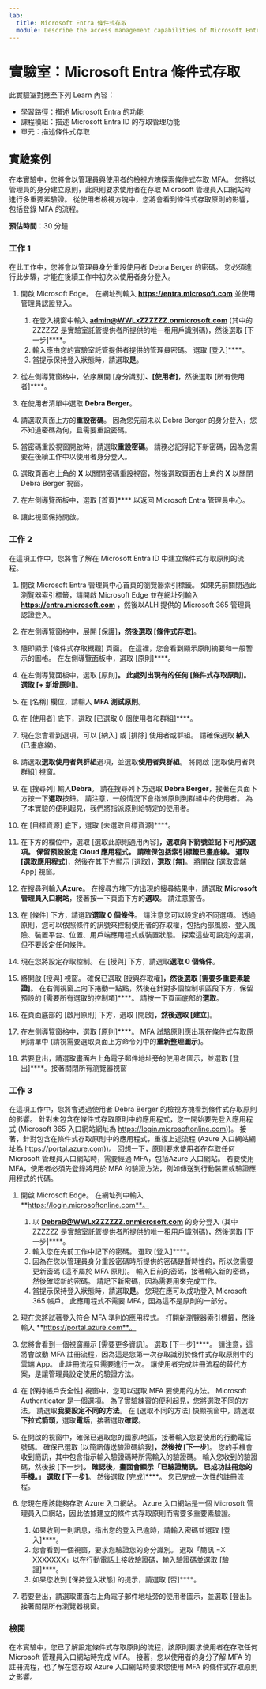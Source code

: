 ```yaml
---
lab:
  title: Microsoft Entra 條件式存取
  module: Describe the access management capabilities of Microsoft Entra ID
---
```


# 實驗室：Microsoft Entra 條件式存取

此實驗室對應至下列 Learn 內容：

- 學習路徑：描述 Microsoft Entra 的功能
- 課程模組：描述 Microsoft Entra ID 的存取管理功能
- 單元：描述條件式存取

## 實驗案例

在本實驗中，您將會以管理員與使用者的檢視方塊探索條件式存取 MFA。  您將以管理員的身分建立原則，此原則要求使用者在存取 Microsoft 管理員入口網站時進行多重要素驗證。  從使用者檢視方塊中，您將會看到條件式存取原則的影響，包括登錄 MFA 的流程。

**預估時間**：30 分鐘

### 工作 1

在此工作中，您將會以管理員身分重設使用者 Debra Berger 的密碼。  您必須進行此步驟，才能在後續工作中初次以使用者身分登入。

1. 開啟 Microsoft Edge。  在網址列輸入 **https://entra.microsoft.com** 並使用管理員認證登入。
    1. 在登入視窗中輸入 **admin@WWLxZZZZZZ.onmicrosoft.com** (其中的 ZZZZZZ  是實驗室託管提供者所提供的唯一租用戶識別碼)，然後選取 [下一步]****。
    1. 輸入應由您的實驗室託管提供者提供的管理員密碼。 選取 [登入]****。
    1. 當提示保持登入狀態時，請選取**是**。

1. 從左側導覽窗格中，依序展開 [身分識別]****、[使用者]****，然後選取 [所有使用者]****。

1. 在使用者清單中選取 **Debra Berger**。

1. 請選取頁面上方的**重設密碼**。 因為您先前未以 Debra Berger 的身分登入，您不知道密碼為何，且需要重設密碼。

1. 當密碼重設視窗開啟時，請選取**重設密碼**。  請務必記得記下新密碼，因為您需要在後續工作中以使用者身分登入。

1. 選取頁面右上角的 **X** 以關閉密碼重設視窗，然後選取頁面右上角的 **X** 以關閉 Debra Berger 視窗。

1. 在左側導覽面板中，選取 [首頁]**** 以返回 Microsoft Entra 管理員中心。

1. 讓此視窗保持開啟。

### 工作 2

在這項工作中，您將會了解在 Microsoft Entra ID 中建立條件式存取原則的流程。

1. 開啟 Microsoft Entra 管理員中心首頁的瀏覽器索引標籤。   如果先前關閉過此瀏覽器索引標籤，請開啟 Microsoft Edge 並在網址列輸入 **https://entra.microsoft.com** ，然後以ALH 提供的 Microsoft 365 管理員認證登入。

1. 在左側導覽窗格中，展開 [保護]****，然後選取 [條件式存取]****。

1. 隨即顯示 [條件式存取概觀] 頁面。  在這裡，您會看到顯示原則摘要和一般警示的圖格。  在左側導覽面板中，選取 [原則]****。

1. 在左側導覽面板中，選取 [原則]****。 此處列出現有的任何 [條件式存取原則]。 選取 [+ 新增原則]****。

1. 在 [名稱] 欄位，請輸入 **MFA 測試原則**。

1. 在 [使用者] 底下，選取 [已選取 0 個使用者和群組]****。

1. 現在您會看到選項，可以 [納入] 或 [排除] 使用者或群組。  請確保選取 **納入** (已畫底線)。

1. 請選取**選取使用者與群組**選項，並選取**使用者與群組**。  將開啟 [選取使用者與群組] 視窗。  

1. 在 [搜尋列] 輸入**Debra**。  請在搜尋列下方選取 **Debra Berger**，接著在頁面下方按一下**選取**按鈕。  請注意，一般情況下會指派原則到群組中的使用者。  為了本實驗的便利起見，我們將指派原則給特定的使用者。

1. 在 [目標資源] 底下，選取 [未選取目標資源]****。

1. 在下方的欄位中，選取 [選取此原則適用內容]****，選取向下箭號並記下可用的選項。  保留預設設定 **Cloud 應用程式**。  請確保**包括**索引標籤已畫底線。  選取 [選取應用程式]****，然後在其下方顯示 [選取]****，選取 [無]****。  將開啟 [選取雲端 App] 視窗。

1. 在搜尋列輸入**Azure**。  在搜尋方塊下方出現的搜尋結果中，請選取 **Microsoft 管理員入口網站**，接著按一下頁面下方的**選取**。  請注意警告。  

1. 在 [條件] 下方，請選取**選取 0 個條件**。  請注意您可以設定的不同選項。  透過原則，您可以依照條件的訊號來控制使用者的存取權，包括內部風險、登入風險、裝置平台、位置、用戶端應用程式或裝置狀態。  探索這些可設定的選項，但不要設定任何條件。

1. 現在您將設定存取控制。  在 [授與] 下方，請選取**選取 0 個條件**。

1. 將開啟 [授與] 視窗。  確保已選取 [授與存取權]****，然後選取 [需要多重要素驗證]****。 在右側視窗上向下捲動一點點，然後在針對多個控制項區段下方，保留預設的 [需要所有選取的控制項]****。  請按一下頁面底部的**選取**。

1. 在頁面底部的 [啟用原則] 下方，選取 [開啟]****，然後選取 [建立]****。

1. 在左側導覽窗格中，選取 [原則]****。 MFA 試驗原則應出現在條件式存取原則清單中 (請視需要選取頁面上方命令列中的**重新整理圖示**)。

1. 若要登出，請選取畫面右上角電子郵件地址旁的使用者圖示，並選取 [登出]****。接著關閉所有瀏覽器視窗

### 工作 3

在這項工作中，您將會透過使用者 Debra Berger 的檢視方塊看到條件式存取原則的影響。 針對未包含在條件式存取原則中的應用程式，您一開始要先登入應用程式 (Microsoft 365 入口網站網址為 https://login.microsoftonline.com))。  接著，針對包含在條件式存取原則中的應用程式，重複上述流程 (Azure 入口網站網址為 https://portal.azure.com))。  回想一下，原則要求使用者在存取任何 Microsoft 管理員入口網站時，需要經過 MFA，包括Azure 入口網站。  若要使用 MFA，使用者必須先登錄將用於 MFA 的驗證方法，例如傳送到行動裝置或驗證應用程式的代碼。

1. 開啟 Microsoft Edge。  在網址列中輸入 **https://login.microsoftonline.com**。
    1. 以 **DebraB@WWLxZZZZZZ.onmicrosoft.com** 的身分登入 (其中 ZZZZZZ 是實驗室託管提供者所提供的唯一租用戶識別碼)，然後選取 [下一步]****。
    1. 輸入您在先前工作中記下的密碼。 選取 [登入]****。
    1. 因為在您以管理員身分重設密碼時所提供的密碼是暫時性的，所以您需要更新密碼 (這不屬於 MFA 原則)。 輸入目前的密碼，接著輸入新的密碼，然後確認新的密碼。  請記下新密碼，因為需要用來完成工作。
    1. 當提示保持登入狀態時，請選取**是**。  您現在應可以成功登入 Microsoft 365 帳戶。 此應用程式不需要 MFA，因為這不是原則的一部分。

1. 現在您將試著登入符合 MFA 準則的應用程式。 打開新瀏覽器索引標籤，然後輸入 **https://portal.azure.com**。

1. 您將會看到一個視窗顯示 [需要更多資訊]。  選取 [下一步]****。  請注意，這將會啟動 MFA 註冊流程，因為這是您第一次存取識別於條件式存取原則中的雲端 App。  此註冊流程只需要進行一次。   讓使用者完成註冊流程的替代方案，是讓管理員設定使用的驗證方法。

1. 在 [保持帳戶安全性] 視窗中，您可以選取 MFA 要使用的方法。  Microsoft Authenticator 是一個選項。 為了實驗練習的便利起見，您將選取不同的方法。  請選取**我要設定不同的方法**。  在 [選取不同的方法] 快顯視窗中，請選取**下拉式箭頭**，選取**電話**，接著選取**確認**。

1. 在開啟的視窗中，確保已選取您的國家/地區，接著輸入您要使用的行動電話號碼。  確保已選取 [以簡訊傳送驗證碼給我]****，然後按 [下一步]****。  您的手機會收到簡訊，其中包含指示輸入驗證碼時所需輸入的驗證碼。  輸入您收到的驗證碼，然後按 [下一步]****。  確認後，畫面會顯示「已驗證簡訊。 已成功註冊您的手機。」  選取 [下一步]****。 然後選取 [完成]****。  您已完成一次性的註冊流程。

1. 您現在應該能夠存取 Azure 入口網站。  Azure 入口網站是一個 Microsoft 管理員入口網站，因此依據建立的條件式存取原則而需要多重要素驗證。  
    1. 如果收到一則訊息，指出您的登入已逾時，請輸入密碼並選取 [登入]****。
    1. 您會看到一個視窗，要求您驗證您的身分識別。  選取「簡訊 =X XXXXXXX」以在行動電話上接收驗證碼，輸入驗證碼並選取 [驗證]****。
    1. 如果您收到 [保持登入狀態] 的提示，請選取 [否]****。

1. 若要登出，請選取畫面右上角電子郵件地址旁的使用者圖示，並選取 [登出]。接著關閉所有瀏覽器視窗。

### 檢閱

在本實驗中，您已了解設定條件式存取原則的流程，該原則要求使用者在存取任何 Microsoft 管理員入口網站時完成 MFA。  接著，您以使用者的身分了解 MFA 的註冊流程，也了解在您存取 Azure 入口網站時要求您使用 MFA 的條件式存取原則之影響。
